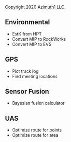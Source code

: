 Copyright 2020 Azimuth1 LLC. 


## Environmental
- EstK from HPT
- Convert MIP to RockWorks
- Convert MIP to EVS

## GPS
- Plot track log
- Find meeting locations

## Sensor Fusion
- Bayesian fusion calculator

## UAS
- Optimize route for points
- Optimize route for area

